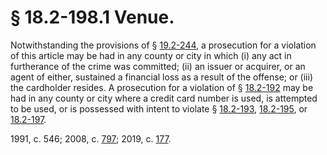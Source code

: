 # § 18.2-198.1 Venue.

<p>Notwithstanding the provisions of § <a href='/vacode/19.2-244/'>19.2-244</a>, a prosecution for a violation of this article may be had in any county or city in which (i) any act in furtherance of the crime was committed; (ii) an issuer or acquirer, or an agent of either, sustained a financial loss as a result of the offense; or (iii) the cardholder resides. A prosecution for a violation of § <a href='/vacode/18.2-192/'>18.2-192</a> may be had in any county or city where a credit card number is used, is attempted to be used, or is possessed with intent to violate § <a href='/vacode/18.2-193/'>18.2-193</a>, <a href='/vacode/18.2-195/'>18.2-195</a>, or <a href='/vacode/18.2-197/'>18.2-197</a>.</p><p>1991, c. 546; 2008, c. <a href='http://lis.virginia.gov/cgi-bin/legp604.exe?081+ful+CHAP0797'>797</a>; 2019, c. <a href='http://lis.virginia.gov/cgi-bin/legp604.exe?191+ful+CHAP0177'>177</a>.</p>
